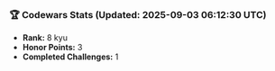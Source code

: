 ### 🏆 Codewars Stats (Updated: 2025-09-03 06:12:30 UTC)

- **Rank:** 8 kyu
- **Honor Points:** 3
- **Completed Challenges:** 1
